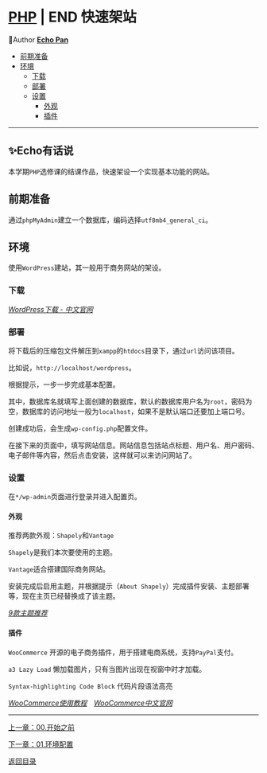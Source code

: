 # [PHP](./index.md) | END 快速架站<!-- omit in toc -->

🌸Author [**Echo Pan**](https://github.com/echopan)

- [前期准备](#前期准备)
- [环境](#环境)
  - [下载](#下载)
  - [部署](#部署)
  - [设置](#设置)
    - [外观](#外观)
    - [插件](#插件)

***

## ✨Echo有话说<!-- omit in toc -->

本学期`PHP`选修课的结课作品，快速架设一个实现基本功能的网站。

## 前期准备

通过`phpMyAdmin`建立一个数据库，编码选择`utf8mb4_general_ci`。

## 环境

使用`WordPress`建站，其一般用于商务网站的架设。

### 下载

[_WordPress下载 - 中文官网_](https://cn.wordpress.org/download/)

### 部署

将下载后的压缩包文件解压到`xampp`的`htdocs`目录下，通过`url`访问该项目。

比如说，`http://localhost/wordpress`。

根据提示，一步一步完成基本配置。

其中，数据库名就填写上面创建的数据库，默认的数据库用户名为`root`，密码为空，数据库的访问地址一般为`localhost`，如果不是默认端口还要加上端口号。

创建成功后，会生成`wp-config.php`配置文件。

在接下来的页面中，填写网站信息。网站信息包括站点标题、用户名、用户密码、电子邮件等内容，然后点击安装，这样就可以来访问网站了。

### 设置

在`*/wp-admin`页面进行登录并进入配置页。

#### 外观

推荐两款外观：`Shapely`和`Vantage`

`Shapely`是我们本次要使用的主题。

`Vantage`适合搭建国际商务网站。

安装完成后启用主题，并根据提示（`About Shapely`）完成插件安装、主题部署等，现在主页已经替换成了该主题。

[_9款主题推荐_](https://zhuanlan.zhihu.com/p/37993855)

#### 插件

`WooCommerce` 开源的电子商务插件，用于搭建电商系统，支持`PayPal`支付。

`a3 Lazy Load` 懒加载图片，只有当图片出现在视窗中时才加载。

`Syntax-highlighting Code Block` 代码片段语法高亮 

[_WooCommerce使用教程_](https://zhuanlan.zhihu.com/p/269742049)&emsp;[_WooCommerce中文官网_](https://woo.weixiaoduo.com/)

***
[上一章：00.开始之前](./01.开始之前.md)  

[下一章：01.环境配置](./01.环境配置.md)  

[返回目录](./index.md)